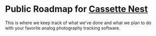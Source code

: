 # Public Roadmap for [Cassette Nest](https://cassettenest.com)

This is where we keep track of what we've done and what we plan to do with your favorite analog photography tracking software.
